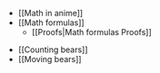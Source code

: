 * [[Math in anime]]
* [[Math formulas]]
    * [[Proofs|Math formulas Proofs]]

<!-- -->

* [[Counting bears]]
* [[Moving bears]]
